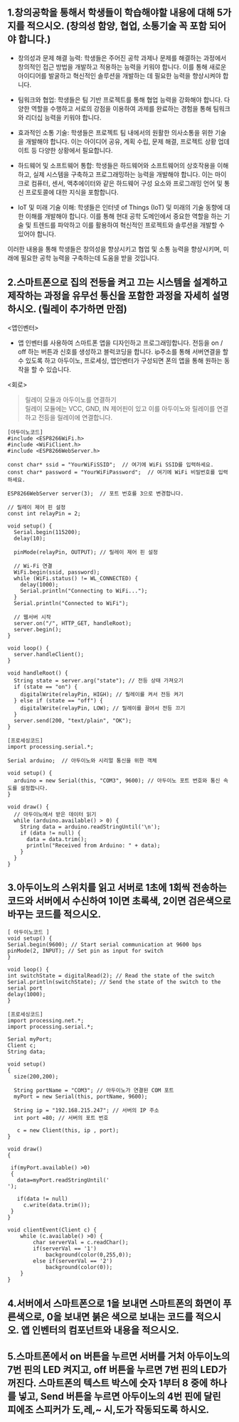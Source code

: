 ## 1.창의공학을 통해서 학생들이 학습해야할 내용에 대해 5가지를 적으시오. (창의성 함양, 협업, 소통기술 꼭 포함 되어야 합니다.)
- 창의성과 문제 해결 능력: 학생들은 주어진 공학 과제나 문제를 해결하는 과정에서 창의적인 접근 방법을 개발하고 적용하는 능력을 키워야 합니다. 이를 통해 새로운 아이디어를 발굴하고 혁신적인 솔루션을 개발하는 데 필요한 능력을 향상시켜야 합니다.

- 팀워크와 협업: 학생들은 팀 기반 프로젝트를 통해 협업 능력을 강화해야 합니다. 다양한 역할을 수행하고 서로의 강점을 이용하여 과제를 완료하는 경험을 통해 팀워크와 리더십 능력을 키워야 합니다.

- 효과적인 소통 기술: 학생들은 프로젝트 팀 내에서의 원활한 의사소통을 위한 기술을 개발해야 합니다. 이는 아이디어 공유, 계획 수립, 문제 해결, 프로젝트 상황 업데이트 등 다양한 상황에서 필요합니다.
  
- 하드웨어 및 소프트웨어 통합: 학생들은 하드웨어와 소프트웨어의 상호작용을 이해하고, 실제 시스템을 구축하고 프로그래밍하는 능력을 개발해야 합니다. 이는 마이크로 컴퓨터, 센서, 액추에이터와 같은 하드웨어 구성 요소와 프로그래밍 언어 및 통신 프로토콜에 대한 지식을 포함합니다.

- IoT 및 미래 기술 이해: 학생들은 인터넷 of Things (IoT) 및 미래의 기술 동향에 대한 이해를 개발해야 합니다. 이를 통해 현대 공학 도메인에서 중요한 역할을 하는 기술 및 트렌드를 파악하고 이를 활용하여 혁신적인 프로젝트와 솔루션을 개발할 수 있어야 합니다.

이러한 내용을 통해 학생들은 창의성을 향상시키고 협업 및 소통 능력을 향상시키며, 미래에 필요한 공학 능력을 구축하는데 도움을 받을 것입니다.

## 2.스마트폰으로 집의 전등을 켜고 끄는 시스템을 설계하고 제작하는 과정을 유무선 통신을 포함한 과정을 자세히 설명하시오. (릴레이 추가하면 만점)
<앱인벤터></br>
- 앱 인벤터를 사용하여 스마트폰 앱을 디자인하고 프로그래밍합니다. 전등을 on / off 하는 버튼과 신호를 생성하고 블럭코딩을 합니다. ip주소를 통해 서버연결을 할 수 있도록 하고 아두이노, 프로세싱, 앱인벤터가 구성되면 폰의 앱을 통해 원하는 동작을 할 수 있습니다.


<회로>
> 릴레이 모듈과 아두이노를 연결하기 </br>
릴레이 모듈에는 VCC, GND, IN 제어핀이 있고 이를 아두이노와 릴레이를 연결하고 전등을 릴레이에 연결합니다.

```
[아두이노코드]
#include <ESP8266WiFi.h>
#include <WiFiClient.h>
#include <ESP8266WebServer.h>

const char* ssid = "YourWiFiSSID";  // 여기에 WiFi SSID를 입력하세요.
const char* password = "YourWiFiPassword";  // 여기에 WiFi 비밀번호를 입력하세요.

ESP8266WebServer server(3);  // 포트 번호를 3으로 변경합니다.

// 릴레이 제어 핀 설정
const int relayPin = 2;

void setup() {
  Serial.begin(115200);
  delay(10);

  pinMode(relayPin, OUTPUT); // 릴레이 제어 핀 설정

  // Wi-Fi 연결
  WiFi.begin(ssid, password);
  while (WiFi.status() != WL_CONNECTED) {
    delay(1000);
    Serial.println("Connecting to WiFi...");
  }
  Serial.println("Connected to WiFi");

  // 웹서버 시작
  server.on("/", HTTP_GET, handleRoot);
  server.begin();
}

void loop() {
  server.handleClient();
}

void handleRoot() {
  String state = server.arg("state"); // 전등 상태 가져오기
  if (state == "on") {
    digitalWrite(relayPin, HIGH); // 릴레이를 켜서 전등 켜기
  } else if (state == "off") {
    digitalWrite(relayPin, LOW); // 릴레이를 끌어서 전등 끄기
  }
  server.send(200, "text/plain", "OK");
}

```
```
[프로세싱코드]
import processing.serial.*;

Serial arduino;  // 아두이노와 시리얼 통신을 위한 객체

void setup() {
  arduino = new Serial(this, "COM3", 9600); // 아두이노 포트 번호와 통신 속도를 설정합니다.
}

void draw() {
  // 아두이노에서 받은 데이터 읽기
  while (arduino.available() > 0) {
    String data = arduino.readStringUntil('\n');
    if (data != null) {
      data = data.trim();
      println("Received from Arduino: " + data);
    }
  }
}

```
## 3.아두이노의 스위치를 읽고 서버로 1초에 1회씩 전송하는 코드와 서버에서 수신하여 1이면 초록색, 2이면 검은색으로 바꾸는 코드를 적으시오.
```
[ 아두이노코드 ]
void setup() {
Serial.begin(9600); // Start serial communication at 9600 bps
pinMode(2, INPUT); // Set pin as input for switch
}

void loop() {
int switchState = digitalRead(2); // Read the state of the switch
Serial.println(switchState); // Send the state of the switch to the serial port
delay(1000);
}
```
```
[프로세싱코드]
import processing.net.*;
import processing.serial.*;

Serial myPort;  
Client c;
String data;

void setup()
{
  size(200,200);
  
  String portName = "COM3"; // 아두이노가 연결된 COM 포트
  myPort = new Serial(this, portName, 9600);
  
  String ip = "192.168.215.247"; // 서버의 IP 주소
  int port =80; // 서버의 포트 번호
  
   c = new Client(this, ip , port);
}

void draw()
{
  
 if(myPort.available() >0)
 {
   data=myPort.readStringUntil('
');
   
   if(data != null)
     c.write(data.trim());
 }
}

void clientEvent(Client c) {
    while (c.available() >0) {
        char serverVal = c.readChar();
        if(serverVal == '1')
            background(color(0,255,0));
        else if(serverVal == '2')
            background(color(0));
    }
}
```
## 4.서버에서 스마트폰으로 1을 보내면 스마트폰의 화면이 푸른색으로, 0을 보내면 붉은 색으로 보내는 코드를 적으시오. 앱 인벤터의 컴포넌트와 내용을 적으시오.

## 5.스마트폰에서 on 버튼을 누르면 서버를 거처 아두이노의 7번 핀의 LED 켜지고, off 버튼을 누르면 7번 핀의 LED가 꺼진다. 스마트폰의 텍스트 박스에 숫자 1부터 8 중에 하나를 넣고, Send 버튼을 누르면 아두이노의 4번 핀에 달린 피에조 스피커가 도,레,~ 시,도가 작동되도록 하시오.
